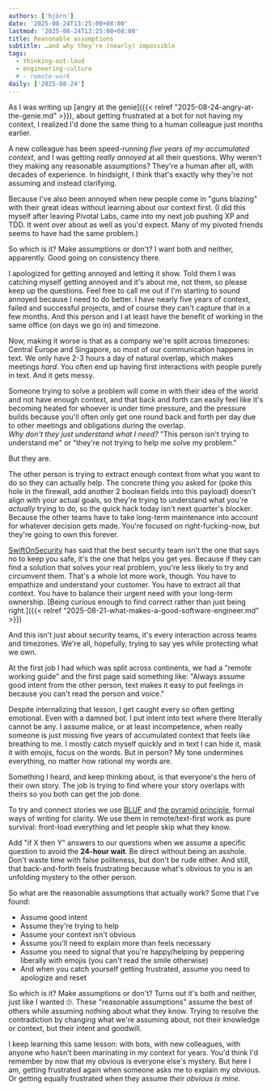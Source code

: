 ```yaml
---
authors: ['björn']
date: '2025-08-24T13:25:00+08:00'
lastmod: '2025-08-24T13:25:00+08:00'
title: Reasonable assumptions
subtitle: …and why they're (nearly) impossible
tags:
  - thinking-out-loud
  - engineering-culture
  # - remote-work
daily: ['2025-08-24']
---
```


As I was writing up [angry at the genie]({{< relref "2025-08-24-angry-at-the-genie.md" >}}), about getting frustrated at a bot for not having my context, I realized I'd done the same thing to a human colleague just months earlier.

A new colleague has been speed-running _five years of my accumulated context_, and I was getting _really annoyed_ at all their questions. Why weren't they making any reasonable assumptions? They're a human after all, with decades of experience. In hindsight, I think that's exactly why they're not assuming and instead clarifying.

Because I've also been annoyed when new people come in "guns blazing" with their great ideas without learning about our context first. (I did this myself after leaving Pivotal Labs, came into my next job pushing XP and TDD. It went over about as well as you'd expect. Many of my pivoted friends seems to have had the same problem.)

So which is it? Make assumptions or don't? I want both and neither, apparently. Good going on consistency there.

I apologized for getting annoyed and letting it show. Told them I was catching myself getting annoyed and it's about me, not them, so please keep up the questions. Feel free to call me out if I'm starting to sound annoyed because I need to do better. I have nearly five years of context, failed and successful projects, and of course they can't capture that in a few months. And this person and I at least have the benefit of working in the same office (on days we go in) and timezone.

Now, making it worse is that as a company we're split across timezones: Central Europe and Singapore, so most of our communication happens in text. We only have 2-3 hours a day of natural overlap, which makes meetings _hard_. You often end up having first interactions with people purely in text. And it gets messy.

Someone trying to solve a problem will come in with their idea of the world and not have enough context, and that back and forth can easily feel like it's becoming heated for whoever is under time pressure, and the pressure builds because you'll often only get one round back and forth per day due to other meetings and obligations during the overlap.  
_Why don't they just understand what I need?_ "This person isn't trying to understand me" or "they're not trying to help me solve my problem." 

But they are. 

The other person is trying to extract enough context from what you want to do so they can actually help. The concrete thing you asked for (poke this hole in the firewall, add another 2 boolean fields into this payload) doesn't align with your actual goals, so they're trying to understand what you're *actually* trying to do, so the quick hack today isn't next quarter's blocker. Because the other teams have to take long-term maintenance into account for whatever decision gets made. You're focused on right-fucking-now, but they're going to own this forever.

[SwiftOnSecurity](https://infosec.exchange/@SwiftOnSecurity) has said that the best security team isn't the one that says no to keep you safe, it's the one that helps you get yes. Because if they can find a solution that solves your real problem, you're less likely to try and circumvent them. That's a whole lot more work, though. You have to empathize and understand your customer. You have to extract all that context. You have to balance their urgent need with your long-term ownership.  [Being curious enough to find correct rather than just being right.]({{< relref "2025-08-21-what-makes-a-good-software-engineer.md" >}}) 

And this isn't just about security teams, it's every interaction across teams and timezones. We're all, hopefully, trying to say yes while protecting what we own.

At the first job I had which was split across continents, we had a "remote working guide" and the first page said something like: "Always assume good intent from the other person, text makes it easy to put feelings in because you can't read the person and voice."

Despite internalizing that lesson, I get caught every so often getting emotional. Even with a damned bot. I put intent into text where there literally cannot be any. I assume malice, or at least incompetence, when really someone is just missing five years of accumulated context that feels like breathing to me. I mostly catch myself quickly and in text I can hide it, mask it with emojis, focus on the words. But in person? My tone undermines everything, no matter how rational my words are.

Something I heard, and keep thinking about, is that everyone's the hero of their own story. The job is trying to find where your story overlaps with theirs so you both can get the job done.

To try and connect stories we use [BLUF](https://en.wikipedia.org/wiki/BLUF_(communication)) and [the pyramid principle](https://medium.com/lessons-from-mckinsey/the-pyramid-principle-f0885dd3c5c7), formal ways of writing for clarity. We use them in remote/text-first work as pure survival: front-load everything and let people skip what they know. 

Add "if X then Y" answers to our questions when we assume a specific question to avoid the **24-hour wait**. Be direct without being an asshole. Don't waste time with false politeness, but don't be rude either. And still, that back-and-forth feels frustrating because what's obvious to you is an unfolding mystery to the other person.

So what are the reasonable assumptions that actually work? Some that I've found: 

- Assume good intent
- Assume they're trying to help
- Assume your context isn't obvious
- Assume you'll need to explain more than feels necessary
- Assume you need to signal that you're happy/helping by peppering liberally with emojis (you can't read the smile otherwise)
- And when you catch yourself getting frustrated, assume you need to apologize and reset

So which is it? Make assumptions or don't? Turns out it's both and neither, just like I wanted 🙄. These "reasonable assumptions" assume the best of others while assuming nothing about what they know. Trying to resolve the contradiction by changing what we're assuming about, not their knowledge or context, but their intent and goodwill.

I keep learning this same lesson: with bots, with new colleagues, with anyone who hasn't been marinating in my context for years. You'd think I'd remember by now that my obvious is everyone else's mystery. But here I am, getting frustrated again when someone asks me to explain my obvious. Or getting equally frustrated when they assume _their obvious is mine._

